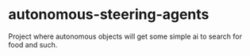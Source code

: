 # autonomous-steering-agents
Project where autonomous objects will get some simple ai to search for food and such.
